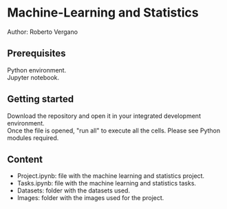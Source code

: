 # Machine-Learning and Statistics

Author: Roberto Vergano

## Prerequisites

Python environment.  
Jupyter notebook. 

## Getting started

Download the repository and open it in your integrated development environment.  
Once the file is opened, "run all" to execute all the cells. Please see Python modules required.  

## Content

- Project.ipynb: file with the machine learning and statistics project.
- Tasks.ipynb: file with the machine learning and statistics tasks.
- Datasets: folder with the datasets used.
- Images: folder with the images used for the project.
